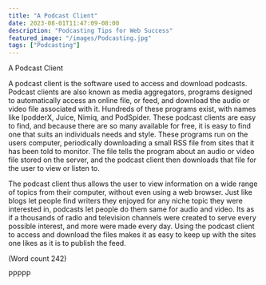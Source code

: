 ```yaml
---
title: "A Podcast Client"
date: 2023-08-01T11:47:09-08:00
description: "Podcasting Tips for Web Success"
featured_image: "/images/Podcasting.jpg"
tags: ["Podcasting"]
---
```


A Podcast Client

A podcast client is the software used to access and
download podcasts. Podcast clients are also known as
media aggregators, programs designed to automatically
access an online file, or feed, and download the audio or
video file associated with it. Hundreds of these
programs exist, with names like IpodderX, Juice,
Nimiq, and PodSpider. These podcast clients are easy to
find, and because there are so many available for free, it
is easy to find one that suits an individuals needs and
style. These programs run on the users computer,
periodically downloading a small RSS file from sites
that it has been told to monitor. The file tells the
program about an audio or video file stored on the
server, and the podcast client then downloads that file
for the user to view or listen to. 

The podcast client thus allows the user to view
information on a wide range of topics from their
computer, without even using a web browser. Just like
blogs let people find writers they enjoyed for any niche
topic they were interested in, podcasts let people do
them same for audio and video. Its as if a thousands of
radio and television channels were created to serve
every possible interest, and more were made every day.
Using the podcast client to access and download the
files makes it as easy to keep up with the sites one likes
as it is to publish the feed.

(Word count 242)

PPPPP

